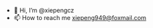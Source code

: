 - 👋 Hi, I’m @xiepengcz
- 📫 How to reach me xiepeng949@foxmail.com

<!---
xiepengcz/xiepengcz is a ✨ special ✨ repository because its `README.md` (this file) appears on your GitHub profile.
You can click the Preview link to take a look at your changes.
--->
